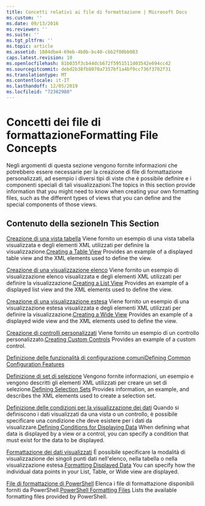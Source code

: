 ```yaml
---
title: Concetti relativi ai file di formattazione | Microsoft Docs
ms.custom: ''
ms.date: 09/13/2016
ms.reviewer: ''
ms.suite: ''
ms.tgt_pltfrm: ''
ms.topic: article
ms.assetid: 1804dbe4-69eb-4b0b-bc40-cbb2f00bb083
caps.latest.revision: 10
ms.openlocfilehash: 81b035f3cb44dcb672f5951511d03542e694cc42
ms.sourcegitcommit: debd2b38fb8070a7357bf1a4bf9cc736f3702f31
ms.translationtype: MT
ms.contentlocale: it-IT
ms.lasthandoff: 12/05/2019
ms.locfileid: "72362980"
---
```

# <a name="formatting-file-concepts"></a><span data-ttu-id="f9dcb-102">Concetti dei file di formattazione</span><span class="sxs-lookup"><span data-stu-id="f9dcb-102">Formatting File Concepts</span></span>

<span data-ttu-id="f9dcb-103">Negli argomenti di questa sezione vengono fornite informazioni che potrebbero essere necessarie per la creazione di file di formattazione personalizzati, ad esempio i diversi tipi di viste che è possibile definire e i componenti speciali di tali visualizzazioni.</span><span class="sxs-lookup"><span data-stu-id="f9dcb-103">The topics in this section provide information that you might need to know when creating your own formatting files, such as the different types of views that you can define and the special components of those views.</span></span>

## <a name="in-this-section"></a><span data-ttu-id="f9dcb-104">Contenuto della sezione</span><span class="sxs-lookup"><span data-stu-id="f9dcb-104">In This Section</span></span>

<span data-ttu-id="f9dcb-105">[Creazione di una vista tabella](./creating-a-table-view.md) Viene fornito un esempio di una vista tabella visualizzata e degli elementi XML utilizzati per definire la visualizzazione.</span><span class="sxs-lookup"><span data-stu-id="f9dcb-105">[Creating a Table View](./creating-a-table-view.md) Provides an example of a displayed table view and the XML elements used to define the view.</span></span>

<span data-ttu-id="f9dcb-106">[Creazione di una visualizzazione elenco](./creating-a-list-view.md) Viene fornito un esempio di visualizzazione elenco visualizzata e degli elementi XML utilizzati per definire la visualizzazione.</span><span class="sxs-lookup"><span data-stu-id="f9dcb-106">[Creating a List View](./creating-a-list-view.md) Provides an example of a displayed list view and the XML elements used to define the view.</span></span>

<span data-ttu-id="f9dcb-107">[Creazione di una visualizzazione estesa](./creating-a-wide-view.md) Viene fornito un esempio di una visualizzazione estesa visualizzata e degli elementi XML utilizzati per definire la visualizzazione.</span><span class="sxs-lookup"><span data-stu-id="f9dcb-107">[Creating a Wide View](./creating-a-wide-view.md) Provides an example of a displayed wide view and the XML elements used to define the view.</span></span>

<span data-ttu-id="f9dcb-108">[Creazione di controlli personalizzati](./creating-custom-controls.md) Viene fornito un esempio di un controllo personalizzato.</span><span class="sxs-lookup"><span data-stu-id="f9dcb-108">[Creating Custom Controls](./creating-custom-controls.md) Provides an example of a custom control.</span></span>

[<span data-ttu-id="f9dcb-109">Definizione delle funzionalità di configurazione comuni</span><span class="sxs-lookup"><span data-stu-id="f9dcb-109">Defining Common Configuration Features</span></span>](./defining-common-configuration-features.md)

<span data-ttu-id="f9dcb-110">[Definizione di set di selezione](./defining-selection-sets.md) Vengono fornite informazioni, un esempio e vengono descritti gli elementi XML utilizzati per creare un set di selezione.</span><span class="sxs-lookup"><span data-stu-id="f9dcb-110">[Defining Selection Sets](./defining-selection-sets.md) Provides information, an example, and describes the XML elements used to create a selection set.</span></span>

<span data-ttu-id="f9dcb-111">[Definizione delle condizioni per la visualizzazione dei dati](./defining-conditions-for-displaying-data.md) Quando si definiscono i dati visualizzati da una vista o un controllo, è possibile specificare una condizione che deve esistere per i dati da visualizzare.</span><span class="sxs-lookup"><span data-stu-id="f9dcb-111">[Defining Conditions for Displaying Data](./defining-conditions-for-displaying-data.md) When defining what data is displayed by a view or a control, you can specify a condition that must exist for the data to be displayed.</span></span>

<span data-ttu-id="f9dcb-112">[Formattazione dei dati visualizzati](./formatting-displayed-data.md) È possibile specificare la modalità di visualizzazione dei singoli punti dati nell'elenco, nella tabella o nella visualizzazione estesa.</span><span class="sxs-lookup"><span data-stu-id="f9dcb-112">[Formatting Displayed Data](./formatting-displayed-data.md) You can specify how the individual data points in your List, Table, or Wide view are displayed.</span></span>

<span data-ttu-id="f9dcb-113">[File di formattazione di PowerShell](./powershell-formatting-files.md) Elenca i file di formattazione disponibili forniti da PowerShell.</span><span class="sxs-lookup"><span data-stu-id="f9dcb-113">[PowerShell Formatting Files](./powershell-formatting-files.md) Lists the available formatting files provided by PowerShell.</span></span>

